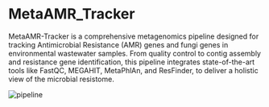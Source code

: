 # MetaAMR_Tracker
MetaAMR-Tracker is a comprehensive metagenomics pipeline designed for tracking Antimicrobial Resistance (AMR) genes and fungi genes in environmental wastewater samples.
From quality control to contig assembly and resistance gene identification, this pipeline integrates state-of-the-art tools like FastQC, MEGAHIT, MetaPhlAn, and ResFinder, 
to deliver a holistic view of the microbial resistome.


![pipeline](https://github.com/HIStateHealth/MetaAMR_Tracker/assets/138935158/ca9602d0-0d8f-44e6-ad3d-5764e41adeb2)
